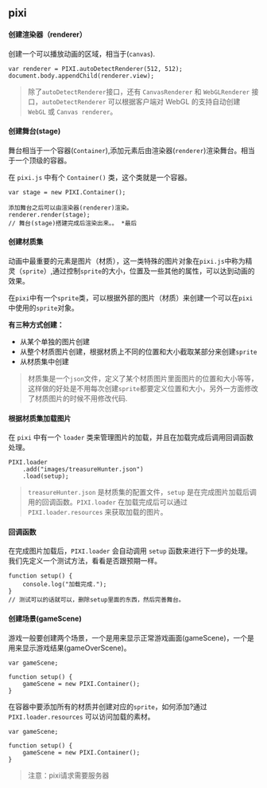 ## pixi
#### 创建渲染器（renderer）
创建一个可以播放动画的区域，相当于(`canvas`).
```
var renderer = PIXI.autoDetectRenderer(512, 512);
document.body.appendChild(renderer.view);
```
> 除了`autoDetectRenderer`接口，还有 `CanvasRenderer` 和 `WebGLRenderer` 接口，`autoDetectRenderer` 可以根据客户端对 WebGL 的支持自动创建 `WebGL` 或 `Canvas renderer`。

#### 创建舞台(stage)
舞台相当于一个容器(`Container`),添加元素后由渲染器(`renderer`)渲染舞台。相当于一个顶级的容器。

在 `pixi.js` 中有个 `Container()` 类，这个类就是一个容器。
```
var stage = new PIXI.Container();

添加舞台之后可以由渲染器(renderer)渲染。
renderer.render(stage);
// 舞台(stage)搭建完成后渲染出来。。 *最后
```
#### 创建材质集
动画中最重要的元素是图片（材质），这一类特殊的图片对象在`pixi.js`中称为精灵（`sprite`）,通过控制`sprite`的大小，位置及一些其他的属性，可以达到动画的效果。

在`pixi`中有一个`sprite`类，可以根据外部的图片（材质）来创建一个可以在`pixi`中使用的`sprite`对象。

**有三种方式创建：**
* 从某个单独的图片创建
* 从整个材质图片创建，根据材质上不同的位置和大小截取某部分来创建`sprite`
* 从材质集中创建
> 材质集是一个`json`文件，定义了某个材质图片里面图片的位置和大小等等，这样做的好处是不用每次创建`sprite`都要定义位置和大小，另外一方面修改了材质图片的时候不用修改代码.

#### 根据材质集加载图片
在 `pixi` 中有一个 `loader` 类来管理图片的加载，并且在加载完成后调用回调函数处理。
```
PIXI.loader
    .add("images/treasureHunter.json")
    .load(setup);
```
> `treasureHunter.json` 是材质集的配置文件，`setup` 是在完成图片加载后调用的回调函数。`PIXI.loader` 在加载完成后可以通过 `PIXI.loader.resources` 来获取加载的图片。

#### 回调函数
在完成图片加载后，`PIXI.loader` 会自动调用 `setup` 函数来进行下一步的处理。我们先定义一个测试方法，看看是否跟预期一样。
```
function setup() {
    console.log("加载完成.");
}
// 测试可以的话就可以，删除setup里面的东西，然后完善舞台。
```
#### 创建场景(gameScene)
游戏一般要创建两个场景，一个是用来显示正常游戏画面(gameScene)，一个是用来显示游戏结果(gameOverScene)。
```
var gameScene;

function setup() {
    gameScene = new PIXI.Container();
}
```
在容器中要添加所有的材质并创建对应的`sprite`，如何添加?通过`PIXI.loader.resources` 可以访问加载的素材。
```
var gameScene;

function setup() {
    gameScene = new PIXI.Container();
}
```
> 注意：pixi请求需要服务器